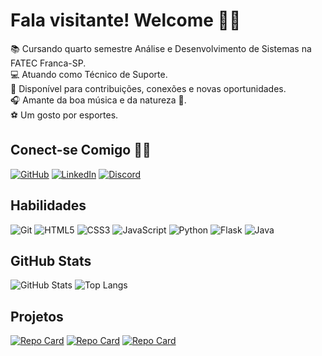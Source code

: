 # Fala visitante! Welcome 🤙🏾
📚 Cursando quarto semestre Análise e Desenvolvimento de Sistemas na FATEC Franca-SP. <br>
💻 Atuando como Técnico de Suporte. <br>
 🔋 Disponível para contribuições, conexões e novas oportunidades. <br>
🎧 Amante da boa música e da natureza 🍃. <br>
⚽ Um gosto por esportes.
 
## Conect-se Comigo 👋🏾
[![GitHub](https://img.shields.io/badge/GitHub-100000?style=for-the-badge&logo=github&logoColor=white)](https://github.com/MatheusGomes00)
[![LinkedIn](https://img.shields.io/badge/LinkedIn-0077B5?style=for-the-badge&logo=linkedin&logoColor=white)](www.linkedin.com/in/matheus-gomes00/)
[![Discord](https://img.shields.io/badge/Discord-7289DA?style=for-the-badge&logo=discord&logoColor=white)](https://discord.com/channels/@wordshinigam/)

## Habilidades
![Git](https://img.shields.io/badge/GIT-E44C30?style=for-the-badge&logo=git&logoColor=white)
![HTML5](https://img.shields.io/badge/HTML5-E34F26?style=for-the-badge&logo=html5&logoColor=white)
![CSS3](https://img.shields.io/badge/CSS3-1572B6?style=for-the-badge&logo=css3&logoColor=white)
![JavaScript](https://img.shields.io/badge/JavaScript-F7DF1E?style=for-the-badge&logo=javascript&logoColor=black)
![Python](https://img.shields.io/badge/python-3670A0?style=for-the-badge&logo=python&logoColor=ffdd54)
![Flask](https://img.shields.io/badge/flask-%23000.svg?style=for-the-badge&logo=flask&logoColor=white)
![Java](https://img.shields.io/badge/java-%23ED8B00.svg?style=for-the-badge&logo=openjdk&logoColor=white)

## GitHub Stats
![GitHub Stats](https://github-readme-stats.vercel.app/api?username=MatheusGomes00&theme=transparent&bg_color=000&border_color=30A3DC&show_icons=true&icon_color=30A3DC&title_color=E94D5F&text_color=FFF)
![Top Langs](https://github-readme-stats-git-masterrstaa-rickstaa.vercel.app/api/top-langs/?username=MatheusGomes00&layout=compact&bg_color=000&border_color=30A3DC&title_color=E94D5F&text_color=FFF)

## Projetos
[![Repo Card](https://github-readme-stats.vercel.app/api/pin/?username=MatheusGomes00&repo=Projeto_Sistema_Bancario&bg_color=000&border_color=30A3DC&show_icons=true&icon_color=30A3DC&title_color=E94D5F&text_color=FFF)](https://github.com/MatheusGomes00/Projeto_Sistema_Bancario)
[![Repo Card](https://github-readme-stats.vercel.app/api/pin/?username=MatheusGomes00&repo=Trilhas_Aprendizado_Python&bg_color=000&border_color=30A3DC&show_icons=true&icon_color=30A3DC&title_color=E94D5F&text_color=FFF)](https://github.com/MatheusGomes00/Trilhas_Aprendizado_Python)
[![Repo Card](https://github-readme-stats.vercel.app/api/pin/?username=MatheusGomes00&repo=Projeto_Engenharia_Software_III&bg_color=000&border_color=30A3DC&show_icons=true&icon_color=30A3DC&title_color=E94D5F&text_color=FFF)](https://github.com/MatheusGomes00/Trilhas_Aprendizado_Python)

